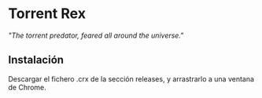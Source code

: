 # Torrent Rex
<i>"The torrent predator, feared all around the universe."</i>

## Instalación
Descargar el fichero .crx de la sección releases, y arrastrarlo a una ventana de Chrome.

